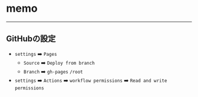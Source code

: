 # memo
---
##  GitHubの設定
- `settings` :arrow_right: `Pages` 
    - `Source` :arrow_right: `Deploy from branch`
    - `Branch` :arrow_right: `gh-pages` `/root`
 - `settings` :arrow_right:  `Actions` :arrow_right: `workflow permissions` :arrow_right: `Read and write permissions`

